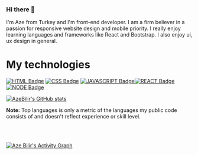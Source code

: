 ### Hi there 👋

I'm Aze from Turkey and I'm front-end developer. I am a firm believer in a passion for responsive website design and mobile priority. I really enjoy learning languages and frameworks like React and Bootstrap. I also enjoy ui, ux design in general.



# My technologies

<p align="left" style="min-width: 300px">

 [![HTML Badge](https://img.shields.io/badge/-HTML-f67c01?style=for-the-badge&labelColor=141929&logo=html5&logoColor=f67c01)](#) [![CSS Badge](https://img.shields.io/badge/-CSS-30ace0?style=for-the-badge&labelColor=141929&logo=css3&logoColor=30ace0)](#) [![JAVASCRIPT Badge](https://img.shields.io/badge/-Javascript-fbff00?style=for-the-badge&labelColor=141929&logo=javascript&logoColor=fbff00)](#)[![REACT Badge](https://img.shields.io/badge/-React-00ffd9?style=for-the-badge&labelColor=141929&logo=react&logoColor=00ffd9)](#)[![NODE Badge](https://img.shields.io/badge/-NodeJS-26bf00?style=for-the-badge&labelColor=141929&logo=node.js&logoColor=04bf1d)](#)



[![AzeBilir's GitHub stats](https://github-readme-stats.vercel.app/api?username=AzeBilir)](https://github.com/AzeBilir/github-readme-stats)
 
  <b>Note:</b> Top languages is only a metric of the languages my public code consists of and doesn't reflect experience or skill level.


<br/>
<br/>

<a href="https://github.com/AzeBilir/github-readme-activity-graph"><img alt="Aze Bilir's Activity Graph" src="https://activity-graph.herokuapp.com/graph?username=AzeBilir&bg_color=0D1117&color=5BCDEC&line=5BCDEC&point=FFFFFF&hide_border=true" /></a>

<br/>
<br/>





<!--
**AzeBilir/AzeBilir** is a ✨ _special_ ✨ repository because its `README.md` (this file) appears on your GitHub profile.

Here are some ideas to get you started:

- 🔭 I’m currently working on 
- 
- 👯 I’m looking to collaborate on ...
- 🤔 I’m looking for help with ...
- 💬 Ask me about ...
- 📫 How to reach me: ...
- 😄 Pronouns: ...
- ⚡ Fun fact: ...


## 🚀 Languages and Tools:
<p align="left"> 
    <a href="https://developer.mozilla.org/en-US/docs/Web/JavaScript" target="_blank"> <img src="https://img.icons8.com/color/48/000000/javascript.png"/> </a> 
    <a href="https://www.w3.org/html/" target="_blank"> <img src="https://img.icons8.com/color/48/000000/html-5.png"/> </a> 
    <a href="https://www.w3schools.com/css/" target="_blank"> <img src="https://img.icons8.com/color/48/000000/css3.png"/> </a> 
    <a href="https://getbootstrap.com" target="_blank"> <img src="https://img.icons8.com/color/48/000000/bootstrap.png"/> </a> 
    <a style="padding-right:8px;" href="https://nodejs.org" target="_blank"> <img src="https://img.icons8.com/color/48/000000/nodejs.png"/> </a> 
</p>

-->

